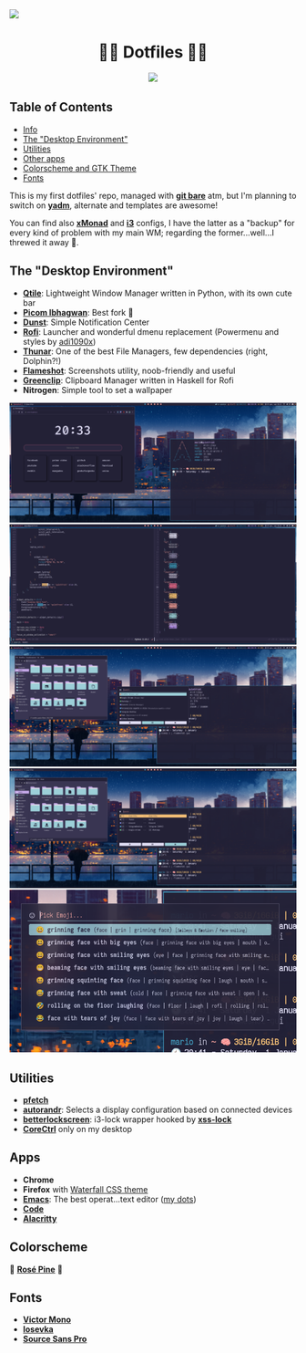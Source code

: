 <img src='/res/2022-01-01_20-39.png'>

<h1 align="center">🐧🏹 Dotfiles 🏹🐧</h1>

<p align="center">
<a href="https://github.com/archer-65/dotfiles/blob/master/LICENSE"><img src="https://img.shields.io/badge/license-MIT-orange.svg?color=90c861&style=for-the-badge&logo=mitsubishi"></a>
</p>

## Table of Contents

- [Info](#info)
- [The "Desktop Environment"](#de)
- [Utilities](#utils)
- [Other apps](#apps)
- [Colorscheme and GTK Theme](#color)
- [Fonts](#fonts)

<a id="info"></a>
This is my first dotfiles' repo, managed with **[git bare](https://www.atlassian.com/git/tutorials/dotfiles)** atm, but I'm planning to switch on **[yadm](https://yadm.io/)**, alternate and templates are awesome!

You can find also **[xMonad](https://xmonad.org/)** and **[i3](https://i3wm.org/)** configs, I have the latter as a "backup" for every kind of problem with my main WM; regarding the former...well...I threwed it away 🤪.

<a id="de"></a>
## The "Desktop Environment"
- **[Qtile](http://www.qtile.org/)**: Lightweight Window Manager written in Python, with its own cute bar
- **[Picom Ibhagwan](https://github.com/ibhagwan/picom)**: Best fork 🥰
- **[Dunst](https://dunst-project.org/)**: Simple Notification Center 
- **[Rofi](https://github.com/davatorium/rofi)**: Launcher and wonderful dmenu replacement (Powermenu and styles by [adi1090x](https://github.com/adi1090x/rofi))
- **[Thunar](https://github.com/xfce-mirror/thunar)**: One of the best File Managers, few dependencies (right, Dolphin?!)
- **[Flameshot](https://flameshot.org/)**: Screenshots utility, noob-friendly and useful
- **[Greenclip](https://github.com/erebe/greenclip)**: Clipboard Manager written in Haskell for Rofi
- **Nitrogen**: Simple tool to set a wallpaper

<img src='/res/2022-01-01_20-33.png'>
<img src='/res/2022-01-01_20-38.png'>
<img src='/res/2022-01-01_20-40.png'>
<img src='/res/2022-01-01_20-41.png'>
<img src='/res/2022-01-01_20-41_1.png'>

<a id="utils"></a>
## Utilities
- **[pfetch](https://github.com/dylanaraps/pfetch)**
- **[autorandr](https://github.com/phillipberndt/autorandr)**: Selects a display configuration based on connected devices
- **[betterlockscreen](https://github.com/betterlockscreen/betterlockscreen)**: i3-lock wrapper hooked by **[xss-lock](https://man.archlinux.org/man/xss-lock.1)**
- **[CoreCtrl](https://gitlab.com/corectrl/corectrl/-/wikis/home)** only on my desktop

<a id="apps"></a>
## Apps
- **Chrome** 
- **Firefox** with [Waterfall CSS theme](https://github.com/crambaud/waterfall)
- **[Emacs](https://www.gnu.org/software/emacs/)**: The best operat...text editor ([my dots](https://github.com/archer-65/emacs-config))
- **[Code](https://code.visualstudio.com/)**
- **[Alacritty](https://alacritty.org/)**

<a id="color"></a>
## Colorscheme
🌹 **[Rosé Pine](https://rosepinetheme.com/)** 🌹

<a id="fonts"></a>
## Fonts
- **[Victor Mono](https://rubjo.github.io/victor-mono/)** 
- **[Iosevka](https://typeof.net/Iosevka/)**
- **[Source Sans Pro](https://fonts.google.com/specimen/Source+Sans+Pro)**
